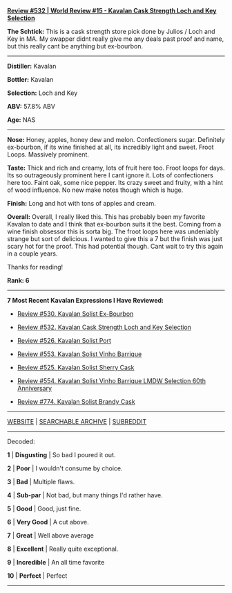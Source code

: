 
[**Review #532 | World Review #15 - Kavalan Cask Strength Loch and Key Selection**]( https://t8ke.review/review-532-kavalan-cask-strength-loch-and-key/)

**The Schtick:** This is a cask strength store pick done by Julios / Loch and Key in MA. My swapper didnt really give me any deals past proof and name, but this really cant be anything but ex-bourbon. 

-----

**Distiller:** Kavalan

**Bottler:** Kavalan

**Selection:** Loch and Key

**ABV:** 57.8% ABV

**Age:** NAS 

-----

**Nose:**  Honey, apples, honey dew and melon. Confectioners sugar. Definitely ex-bourbon, if its wine finished at all, its incredibly light and sweet. Froot Loops. Massively prominent. 

**Taste:** Thick and rich and creamy, lots of fruit here too. Froot loops for days. Its so outrageously prominent here I cant ignore it. Lots of confectioners here too. Faint oak, some nice pepper. Its crazy sweet and fruity, with a hint of wood influence. No new make notes though which is huge. 

**Finish:** Long and hot with tons of apples and cream. 

**Overall:** Overall, I really liked this. This has probably been my favorite Kavalan to date and I think that ex-bourbon suits it the best. Coming from a wine finish obsessor this is sorta big. The froot loops here was undeniably strange but sort of delicious. I wanted to give this a 7 but the finish was just scary hot for the proof. This had potential though. Cant wait to try this again in a couple years. 

Thanks for reading!

**Rank: 6**

----- 

**7 Most Recent Kavalan Expressions I Have Reviewed:** 

- [Review #530. Kavalan Solist Ex-Bourbon]( https://t8ke.review/review-530-kavalan-solist-ex-bourbon-cask/) 

- [Review #532. Kavalan Cask Strength Loch and Key Selection]( https://t8ke.review/review-532-kavalan-cask-strength-loch-and-key/) 

- [Review #526. Kavalan Solist Port]( https://t8ke.review/review-526-kavalan-solist-port-cask/) 

- [Review #553. Kavalan Solist Vinho Barrique]( https://t8ke.review/review-553-kavalan-solist-vinho-barrique/) 

- [Review #525. Kavalan Solist Sherry Cask]( https://t8ke.review/review-525-kavalan-solist-sherry-cask/) 

- [Review #554. Kavalan Solist Vinho Barrique LMDW Selection 60th Anniversary]( https://t8ke.review/review-554-kavalan-solist-vinho-barrique-lmdw/) 

- [Review #774. Kavalan Solist Brandy Cask]( https://t8ke.review/review-774-kavalan-solist-brandy-oak/) 

-----

[WEBSITE](https://t8ke.review) | [SEARCHABLE ARCHIVE](https://t8ke.review/review-archive/) | [SUBREDDIT](https://reddit.com/r/t8kereviews)

-----

Decoded:

**1** | **Disgusting** | So bad I poured it out.

**2** | **Poor** | I wouldn't consume by choice.

**3** | **Bad** | Multiple flaws.

**4** | **Sub-par** | Not bad, but many things I'd rather have.

**5** | **Good** | Good, just fine.

**6** | **Very Good** | A cut above.

**7** | **Great** | Well above average

**8** | **Excellent** | Really quite exceptional.

**9** | **Incredible** | An all time favorite

**10** | **Perfect** | Perfect

----

